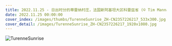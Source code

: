 ```yaml
---
title: 2022.11.25 - 日出时分的蒂雷纳村庄，法国新阿基坦大区科雷兹省 (© Tim Mannakee/plainpicture)
date: 2022.11.25 00:00:00
cover_index: /images/thumbs/TurenneSunrise_ZH-CN2357226217_533x300.jpg
cover_detail: /images/TurenneSunrise_ZH-CN2357226217_1920x1080.jpg
---
```


![TurenneSunrise](/images/TurenneSunrise_ZH-CN2357226217_1920x1080.jpg)

